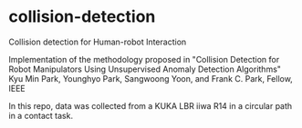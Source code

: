 # collision-detection
Collision detection for Human-robot Interaction

Implementation of the methodology proposed in "Collision Detection for Robot Manipulators Using Unsupervised Anomaly Detection Algorithms" Kyu Min Park, Younghyo Park, Sangwoong Yoon, and Frank C. Park, Fellow, IEEE

In this repo, data was collected from a KUKA LBR iiwa R14 in a circular path in a contact task.
